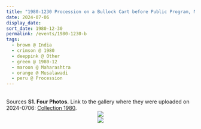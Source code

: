 ```yaml
---
title: "1980-1230 Procession on a Bullock Cart before Public Program, Musalawāḍī (10 kms NE of Rāhurī), Maharashtra, India"
date: 2024-07-06
display_date: 
sort_date: 1980-12-30
permalink: /events/1980-1230-b
tags:
  - brown @ India
  - crimson @ 1980
  - deeppink @ Other
  - green @ 1980-12
  - maroon @ Maharashtra
  - orange @ Musalawadi
  - peru @ Procession
---
```


<br>

<wave-list>
  <list-title color="DarkSeaGreen" width="40">Sources</list-title>
  <list-item color="BlanchedAlmond"  width="280"><b>S1. Four Photos.</b> Link to the gallery where they were uploaded on 2024-0706: <a href="https://eternalmoments.smugmug.com/Collections/Mahipalsingh-Jaisingh-Raul-Collection/1980">Collection 1980</a>.</list-item>
</wave-list>

<div style="text-align: center"><img src="https://pub-bcc3cbe9b1e94ba1ac28915f7a3900fa.r2.dev/1980-1230-b_Procession_on_a_Bullock_Cart_before_Public_Program_Musalawadi_(10_kms_NE_of_Rahuri)_Maharashtra_India_01_(from_tif)_(Mahipalsingh_Jaisingh_Raul_Collection_scanned_by_Ankit_Khare).jpg" /></div>

<div style="text-align: center"><img src="https://pub-bcc3cbe9b1e94ba1ac28915f7a3900fa.r2.dev/1980-1230-b_Procession_on_a_Bullock_Cart_before_Public_Program_Musalawadi_(10_kms_NE_of_Rahuri)_Maharashtra_India_04_(from_tif)_(Mahipalsingh_Jaisingh_Raul_Collection_scanned_by_Ankit_Khare).jpg" /></div>